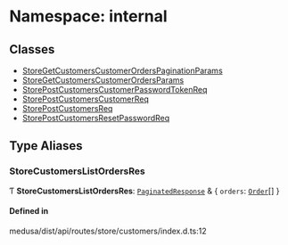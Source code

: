 # Namespace: internal

## Classes

- [StoreGetCustomersCustomerOrdersPaginationParams](../classes/internal-37.StoreGetCustomersCustomerOrdersPaginationParams.md)
- [StoreGetCustomersCustomerOrdersParams](../classes/internal-37.StoreGetCustomersCustomerOrdersParams.md)
- [StorePostCustomersCustomerPasswordTokenReq](../classes/internal-37.StorePostCustomersCustomerPasswordTokenReq.md)
- [StorePostCustomersCustomerReq](../classes/internal-37.StorePostCustomersCustomerReq.md)
- [StorePostCustomersReq](../classes/internal-37.StorePostCustomersReq.md)
- [StorePostCustomersResetPasswordReq](../classes/internal-37.StorePostCustomersResetPasswordReq.md)

## Type Aliases

### StoreCustomersListOrdersRes

Ƭ **StoreCustomersListOrdersRes**: [`PaginatedResponse`](internal-2.md#paginatedresponse) & { `orders`: [`Order`](../classes/internal.Order.md)[]  }

#### Defined in

medusa/dist/api/routes/store/customers/index.d.ts:12
